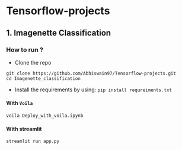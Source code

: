 # Tensorflow-projects

## 1. Imagenette Classification 

### How to run ?

- Clone the repo

```
git clone https://github.com/Abhiswain97/Tensorflow-projects.git
cd Imagenette_classification
```

- Install the requirements by using: `pip install requreiments.txt`

#### With `Voila`
 
```
voila Deploy_with_voila.ipynb
```

#### With streamlit

```
streamlit run app.py
```